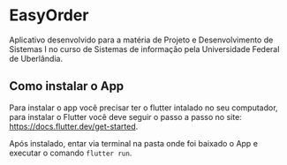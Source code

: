 # EasyOrder


Aplicativo desenvolvido para a matéria de Projeto e Desenvolvimento de Sistemas I no curso de Sistemas de informação pela Universidade Federal de Uberlândia. 



## Como instalar o App

Para instalar o app você precisar ter o flutter intalado no seu computador, para instalar o Flutter você deve seguir o passo a passo no site: https://docs.flutter.dev/get-started.

Após instalado, entar via terminal na pasta onde foi baixado o App e executar o comando `flutter run`.
